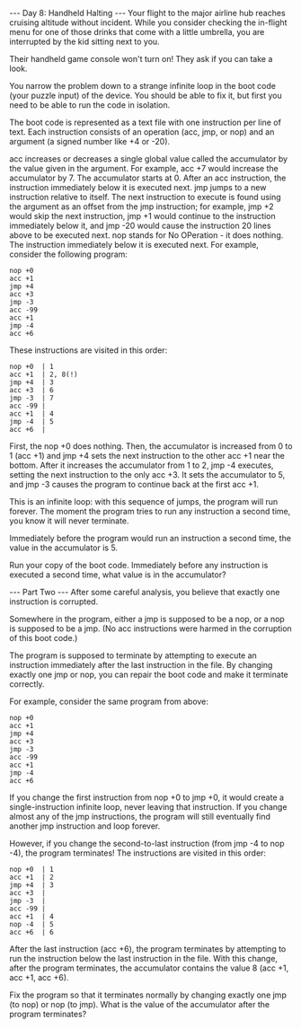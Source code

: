 --- Day 8: Handheld Halting ---
Your flight to the major airline hub reaches cruising altitude without incident. While you consider checking the in-flight menu for one of those drinks that come with a little umbrella, you are interrupted by the kid sitting next to you.

Their handheld game console won't turn on! They ask if you can take a look.

You narrow the problem down to a strange infinite loop in the boot code (your puzzle input) of the device. You should be able to fix it, but first you need to be able to run the code in isolation.

The boot code is represented as a text file with one instruction per line of text. Each instruction consists of an operation (acc, jmp, or nop) and an argument (a signed number like +4 or -20).

acc increases or decreases a single global value called the accumulator by the value given in the argument. For example, acc +7 would increase the accumulator by 7. The accumulator starts at 0. After an acc instruction, the instruction immediately below it is executed next.
jmp jumps to a new instruction relative to itself. The next instruction to execute is found using the argument as an offset from the jmp instruction; for example, jmp +2 would skip the next instruction, jmp +1 would continue to the instruction immediately below it, and jmp -20 would cause the instruction 20 lines above to be executed next.
nop stands for No OPeration - it does nothing. The instruction immediately below it is executed next.
For example, consider the following program:

```
nop +0
acc +1
jmp +4
acc +3
jmp -3
acc -99
acc +1
jmp -4
acc +6
```

These instructions are visited in this order:

```
nop +0  | 1
acc +1  | 2, 8(!)
jmp +4  | 3
acc +3  | 6
jmp -3  | 7
acc -99 |
acc +1  | 4
jmp -4  | 5
acc +6  |
```

First, the nop +0 does nothing. Then, the accumulator is increased from 0 to 1 (acc +1) and jmp +4 sets the next instruction to the other acc +1 near the bottom. After it increases the accumulator from 1 to 2, jmp -4 executes, setting the next instruction to the only acc +3. It sets the accumulator to 5, and jmp -3 causes the program to continue back at the first acc +1.

This is an infinite loop: with this sequence of jumps, the program will run forever. The moment the program tries to run any instruction a second time, you know it will never terminate.

Immediately before the program would run an instruction a second time, the value in the accumulator is 5.

Run your copy of the boot code. Immediately before any instruction is executed a second time, what value is in the accumulator?

--- Part Two ---
After some careful analysis, you believe that exactly one instruction is corrupted.

Somewhere in the program, either a jmp is supposed to be a nop, or a nop is supposed to be a jmp. (No acc instructions were harmed in the corruption of this boot code.)

The program is supposed to terminate by attempting to execute an instruction immediately after the last instruction in the file. By changing exactly one jmp or nop, you can repair the boot code and make it terminate correctly.

For example, consider the same program from above:

```
nop +0
acc +1
jmp +4
acc +3
jmp -3
acc -99
acc +1
jmp -4
acc +6
```

If you change the first instruction from nop +0 to jmp +0, it would create a single-instruction infinite loop, never leaving that instruction. If you change almost any of the jmp instructions, the program will still eventually find another jmp instruction and loop forever.

However, if you change the second-to-last instruction (from jmp -4 to nop -4), the program terminates! The instructions are visited in this order:

```
nop +0  | 1
acc +1  | 2
jmp +4  | 3
acc +3  |
jmp -3  |
acc -99 |
acc +1  | 4
nop -4  | 5
acc +6  | 6
```

After the last instruction (acc +6), the program terminates by attempting to run the instruction below the last instruction in the file. With this change, after the program terminates, the accumulator contains the value 8 (acc +1, acc +1, acc +6).

Fix the program so that it terminates normally by changing exactly one jmp (to nop) or nop (to jmp). What is the value of the accumulator after the program terminates?
